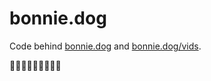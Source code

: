 # bonnie.dog

Code behind [bonnie.dog](https://bonnie.dog) and [bonnie.dog/vids](https://bonnie.dog/vids).

🐶🐶🐶🐶🐶🐶🐶🐶🐶
